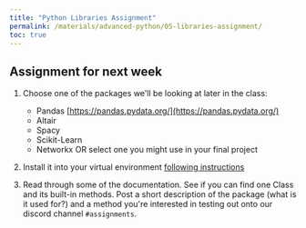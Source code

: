 ```yaml
---
title: "Python Libraries Assignment"
permalink: /materials/advanced-python/05-libraries-assignment/
toc: true
---
```


## Assignment for next week

1. Choose one of the packages we'll be looking at later in the class:
   - Pandas [https://pandas.pydata.org/](https://pandas.pydata.org/)
   - Altair
   - Spacy
   - Scikit-Learn
   - Networkx
OR select one you might use in your final project

2. Install it into your virtual environment [following instructions](virtual_environment.md)
3. Read through some of the documentation. See if you can find one Class and its built-in methods. Post a short description of the package (what is it used for?) and a method you're interested in testing out onto our discord channel `#assignments`.
